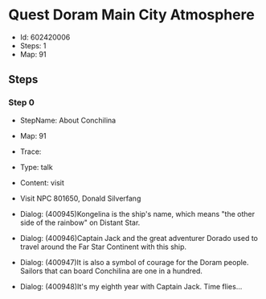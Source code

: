 # Quest Doram Main City Atmosphere

- Id: 602420006
- Steps: 1
- Map: 91

## Steps

### Step 0
- StepName:  About Conchilina
- Map:  91
- Trace:  
- Type:  talk
- Content:  visit
- Visit NPC 801650, Donald Silverfang

- Dialog: (400945)Kongelina is the ship's name, which means "the other side of the rainbow" on Distant Star.
- Dialog: (400946)Captain Jack and the great adventurer Dorado used to travel around the Far Star Continent with this ship.
- Dialog: (400947)It is also a symbol of courage for the Doram people. Sailors that can board Conchilina are one in a hundred.
- Dialog: (400948)It's my eighth year with Captain Jack. Time flies...


